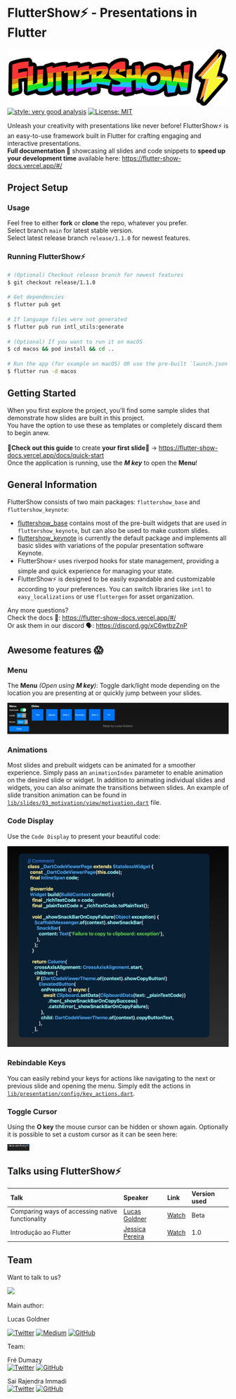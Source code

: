 # FlutterShow⚡️ - Presentations in Flutter

![FlutterShow Logo](docs/images/fluttershow.png)\
[![style: very good analysis](https://img.shields.io/badge/style-very_good_analysis-B22C89.svg)](https://pub.dev/packages/very_good_analysis)
[![License: MIT](https://img.shields.io/badge/License-MIT-yellow.svg)](https://opensource.org/licenses/MIT)

Unleash your creativity with presentations like never before! FlutterShow⚡️ is an easy-to-use framework built in Flutter
for crafting engaging and interactive presentations.\
**Full documentation 📄** showcasing all slides and code snippets to **speed up your development time** available here: https://flutter-show-docs.vercel.app/#/

## Project Setup

### Usage

Feel free to either **fork** or **clone** the repo, whatever you prefer.\
Select branch `main` for latest stable version.\
Select latest release branch `release/1.1.0` for newest features.

### Running FlutterShow⚡️

```bash
# (Optional) Checkout release branch for newest features
$ git checkout release/1.1.0

# Get dependencies
$ flutter pub get

# If language files were not generated
$ flutter pub run intl_utils:generate

# (Optional) If you want to run it on macOS
$ cd macos && pod install && cd ..

# Run the app (for example on macOS) OR use the pre-built `launch.json`
$ flutter run -d macos
```

## Getting Started

When you first explore the project, you'll find some sample slides that demonstrate how slides are built in this project.\
You have the option to use these as templates or completely discard them to begin anew.\
\
**🚨Check out this guide** to create **your first slide🚨** -> https://flutter-show-docs.vercel.app/docs/quick-start \
Once the application is running, use the _**M key**_ to open the **Menu**!

## General Information

FlutterShow consists of two main packages: `fluttershow_base` and `fluttershow_keynote`:

- [fluttershow_base](https://github.com/lucas-goldner/fluttershow_base) contains most of the pre-built widgets that are used in `fluttershow_keynote`, but can also be used to make custom slides.
- [fluttershow_keynote](https://github.com/lucas-goldner/fluttershow_keynote) is currently the default package and implements all basic slides with variations of the popular presentation software Keynote.
- FlutterShow⚡️ uses riverpod hooks for state management, providing a simple and quick experience for managing your state.
- FlutterShow⚡️ is designed to be easily expandable and customizable according to your preferences. You can switch libraries like `intl` to `easy_localizations` or use `fluttergen` for asset organization.

Any more questions?\
Check the docs 📄: https://flutter-show-docs.vercel.app/#/ \
Or ask them in our discord 🗣️: https://discord.gg/xC6wtbzZnP

## Awesome features 😱

### Menu

The **Menu** _(Open using **M key**)_: Toggle dark/light mode depending on the location you are presenting at or quickly jump between your slides.

![Menu](docs/images/menu.png)

### Animations

Most slides and prebuilt widgets can be animated for a smoother experience. Simply pass an `animationIndex` parameter to enable animation on the desired slide or widget.
In addition to animating individual slides and widgets, you can also animate the transitions between slides. An example of slide transition animation can be found in [`lib/slides/03_motivation/view/motivation.dart`](lib/slides/03_motivation/view/motivation.dart) file.

### Code Display

Use the `Code Display` to present your beautiful code:

![Code Display](docs/images/code_display.png)

### Rebindable Keys

You can easily rebind your keys for actions like navigating to the next or previous slide and opening the menu. Simply edit the actions in [`lib/presentation/config/key_actions.dart`](lib/presentation/config/key_actions.dart).

### Toggle Cursor

Using the **O key** the mouse cursor can be hidden or shown again. Optionally it is possible to set a custom cursor as it can be seen here:

<img src='docs/images/custom_cursor.png' alt="Code Display" width='50'>

## Talks using FlutterShow⚡️

| Talk                                             | Speaker                                           | Link                                                                                           | Version used |
| :----------------------------------------------- | :------------------------------------------------ | :--------------------------------------------------------------------------------------------- | :----------- |
| Comparing ways of accessing native functionality | [Lucas Goldner](https://twitter.com/LucasGoldner) | [Watch](https://www.droidcon.com/2023/08/07/comparing-ways-of-accessing-native-functionality/) | Beta         |
| Introdução ao Flutter                            | [Jessica Pereira](https://twitter.com/Jeeh__XuXu) | [Watch](https://www.youtube.com/live/9GLDOE9SDrM?feature=share&t=551)                          | 1.0          |

## Team

Want to talk to us?

[![](https://dcbadge.vercel.app/api/server/xC6wtbzZnP)](https://discord.gg/xC6wtbzZnP)

Main author:

Lucas Goldner

[![Twitter](https://img.shields.io/badge/Twitter-%231DA1F2.svg?style=for-the-badge&logo=Twitter&logoColor=white)](https://twitter.com/LucasGoldner)
[![Medium](https://img.shields.io/badge/Medium-12100E?style=for-the-badge&logo=medium&logoColor=white)](https://medium.com/@lucas.goldner)
[![GitHub](https://img.shields.io/badge/github-%23121011.svg?style=for-the-badge&logo=github&logoColor=white)](https://github.com/lucas-goldner)

Team:

Fré Dumazy\
[![Twitter](https://img.shields.io/badge/Twitter-%231DA1F2.svg?style=for-the-badge&logo=Twitter&logoColor=white)](https://twitter.com/FresidentDumazy)
[![GitHub](https://img.shields.io/badge/github-%23121011.svg?style=for-the-badge&logo=github&logoColor=white)](https://github.com/dumazy)

Sai Rajendra Immadi\
[![Twitter](https://img.shields.io/badge/Twitter-%231DA1F2.svg?style=for-the-badge&logo=Twitter&logoColor=white)](https://twitter.com/immadisairaj)
[![GitHub](https://img.shields.io/badge/github-%23121011.svg?style=for-the-badge&logo=github&logoColor=white)](https://github.com/immadisairaj)
